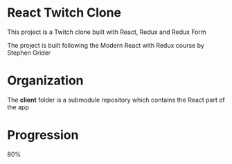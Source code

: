 # React Twitch Clone

This project is a Twitch clone built with React, Redux and Redux Form

The project is built following the Modern React with Redux course by Stephen Grider

# Organization

The **client** folder is a submodule repository which contains the React part of the app

# Progression
80%
